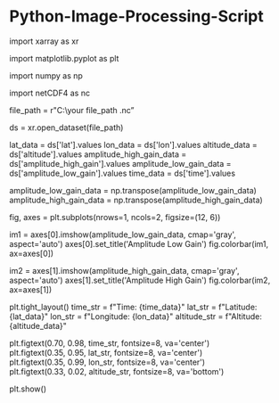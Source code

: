 # Python-Image-Processing-Script

import xarray as xr

import matplotlib.pyplot as plt

import numpy as np

import netCDF4 as nc

file_path = r"C:\your file_path .nc”

ds = xr.open_dataset(file_path)

lat_data = ds['lat'].values
lon_data = ds['lon'].values
altitude_data = ds['altitude'].values
amplitude_high_gain_data = ds['amplitude_high_gain'].values
amplitude_low_gain_data = ds['amplitude_low_gain'].values
time_data = ds['time'].values

amplitude_low_gain_data = np.transpose(amplitude_low_gain_data)
amplitude_high_gain_data = np.transpose(amplitude_high_gain_data)

fig, axes = plt.subplots(nrows=1, ncols=2, figsize=(12, 6))

im1 = axes[0].imshow(amplitude_low_gain_data, cmap='gray', aspect='auto')
axes[0].set_title('Amplitude Low Gain')
fig.colorbar(im1, ax=axes[0])

im2 = axes[1].imshow(amplitude_high_gain_data, cmap='gray', aspect='auto')
axes[1].set_title('Amplitude High Gain')
fig.colorbar(im2, ax=axes[1]) 

plt.tight_layout() 
time_str = f"Time: {time_data}"
lat_str = f"Latitude: {lat_data}"
lon_str = f"Longitude: {lon_data}"
altitude_str = f"Altitude: {altitude_data}"

plt.figtext(0.70, 0.98, time_str, fontsize=8, va='center')      
plt.figtext(0.35, 0.95, lat_str, fontsize=8, va='center')   
plt.figtext(0.35, 0.99, lon_str, fontsize=8, va='center')  
plt.figtext(0.33, 0.02, altitude_str, fontsize=8, va='bottom')

plt.show()
